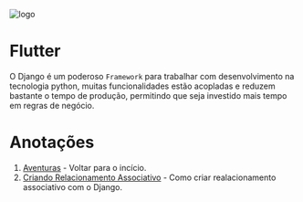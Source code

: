 ![logo](https://miro.medium.com/max/1200/0*aurC6Id6dEJPYry1.png)

# Flutter

O Django é um poderoso ``Framework`` para trabalhar com desenvolvimento na tecnologia python, muitas funcionalidades estão acopladas e reduzem bastante o tempo de produção, permitindo que seja investido mais tempo em regras de negócio.

# Anotações
1. [Aventuras](./../README.MD) - Voltar para o incício.
2. [Criando Relacionamento Associativo](relacionamento_associativo.MD) - Como criar realacionamento associativo com o Django.